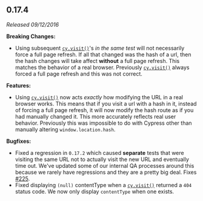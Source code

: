 ## 0.17.4

_Released 09/12/2016_

**Breaking Changes:**

- Using subsequent [`cy.visit()`](/api/commands/visit)'s _in the same test_ will not necessarily force a full page refresh. If all that changed was the hash of a url, then the hash changes will take affect **without** a full page refresh. This matches the behavior of a real browser. Previously [`cy.visit()`](/api/commands/visit) always forced a full page refresh and this was not correct.

**Features:**

- Using [`cy.visit()`](/api/commands/visit) now acts _exactly_ how modifying the URL in a real browser works. This means that if you visit a url with a hash in it, instead of forcing a full page refresh, it will now modify the hash route as if you had manually changed it. This more accurately reflects real user behavior. Previously this was impossible to do with Cypress other than manually altering `window.location.hash`.

**Bugfixes:**

- Fixed a regression in `0.17.2` which caused **separate** tests that were visiting the same URL not to actually visit the new URL and eventually time out. We've updated some of our internal QA processes around this because we rarely have regressions and they are a pretty big deal. Fixes [#225](https://github.com/cypress-io/cypress/issues/225).
- Fixed displaying `(null)` contentType when a [`cy.visit()`](/api/commands/visit) returned a `404` status code. We now only display `contentType` when one exists.
